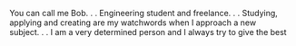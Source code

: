 You can call me Bob. . . 
Engineering student and freelance. . .
Studying, applying and creating are my watchwords when I approach a new subject. . .
I am a very determined person and I always try to give the best

